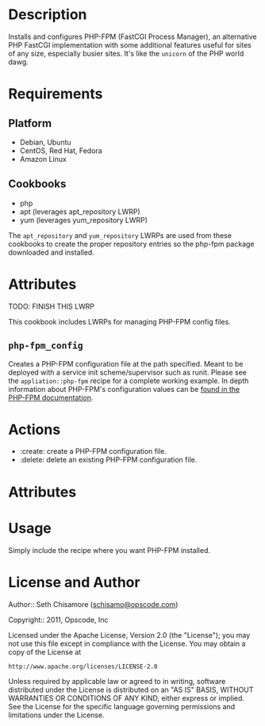Description
===========

Installs and configures PHP-FPM (FastCGI Process Manager), an alternative PHP FastCGI implementation with some additional features useful for sites of any size, especially busier sites.  It's like the `unicorn` of the PHP world dawg.

Requirements
============

Platform
--------

* Debian, Ubuntu
* CentOS, Red Hat, Fedora
* Amazon Linux

Cookbooks
---------

* php
* apt (leverages apt_repository LWRP)
* yum (leverages yum_repository LWRP)

The `apt_repository` and `yum_repository` LWRPs are used from these cookbooks to create the proper repository entries so the php-fpm package downloaded and installed.

Attributes
==========

TODO: FINISH THIS LWRP

This cookbook includes LWRPs for managing PHP-FPM config files.

`php-fpm_config`
-----------------

Creates a PHP-FPM configuration file at the path specified.  Meant to be deployed with a service init scheme/supervisor such as runit.  Please see the `appliation::php-fpm` recipe for a complete working example. In depth information about PHP-FPM's configuration values can be [found in the PHP-FPM documentation](http://php-fpm.org/wiki/Configuration_File).

# Actions

- :create: create a PHP-FPM configuration file.
- :delete: delete an existing PHP-FPM configuration file.

# Attributes

Usage
=====

Simply include the recipe where you want PHP-FPM installed.

License and Author
==================

Author:: Seth Chisamore (<schisamo@opscode.com>)

Copyright:: 2011, Opscode, Inc

Licensed under the Apache License, Version 2.0 (the "License");
you may not use this file except in compliance with the License.
You may obtain a copy of the License at

    http://www.apache.org/licenses/LICENSE-2.0

Unless required by applicable law or agreed to in writing, software
distributed under the License is distributed on an "AS IS" BASIS,
WITHOUT WARRANTIES OR CONDITIONS OF ANY KIND, either express or implied.
See the License for the specific language governing permissions and
limitations under the License.
